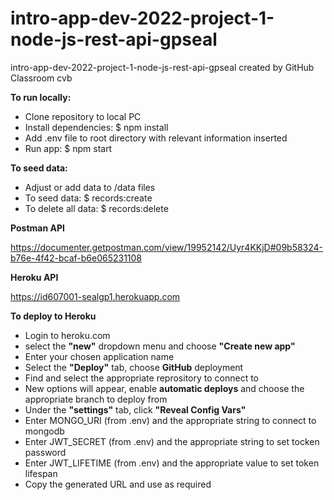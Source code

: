 # intro-app-dev-2022-project-1-node-js-rest-api-gpseal

intro-app-dev-2022-project-1-node-js-rest-api-gpseal created by GitHub Classroom
cvb

****To run locally:****
- Clone repository to local PC
- Install dependencies: $ npm install
- Add .env file to root directory with relevant information inserted
- Run app: $ npm start



**To seed data:**
- Adjust or add data to /data files
- To seed data: $ records:create
- To delete all data: $ records:delete



**Postman API**

https://documenter.getpostman.com/view/19952142/Uyr4KKjD#09b58324-b76e-4f42-bcaf-b6e065231108


**Heroku API**

https://id607001-sealgp1.herokuapp.com

**To deploy to Heroku**
- Login to heroku.com
- select the **"new"** dropdown menu and choose **"Create new app"**
- Enter your chosen application name
- Select the **"Deploy"** tab, choose **GitHub** deployment
- Find and select the appropriate reprository to connect to
- New options will appear, enable **automatic deploys** and choose the appropriate branch to deploy from
- Under the **"settings"** tab, click **"Reveal Config Vars"**
- Enter MONGO_URI (from .env) and the appropriate string to connect to mongodb
- Enter JWT_SECRET (from .env) and the appropriate string to set tocken password
- Enter JWT_LIFETIME (from .env) and the appropriate value to set token lifespan
- Copy the generated URL and use as required
